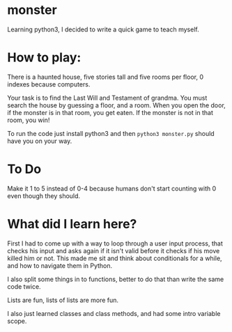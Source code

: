 # monster
Learning python3, I decided to write a quick game to teach myself.

# How to play:
There is a haunted house, five stories tall and five rooms per floor, 0 indexes because computers.

Your task is to find the Last Will and Testament of grandma. You must search the house by guessing a floor, and a room. When you open the door, if the monster is in that room, you get eaten. If the monster is not in that room, you win!

To run the code just install python3 and then `python3 monster.py` should have you on your way.

# To Do

Make it 1 to 5 instead of 0-4 because humans don't start counting with 0 even though they should.

# What did I learn here?
First I had to come up with a way to loop through a user input process, that checks his input and asks again if it isn't valid before it checks if his move killed him or not. This made me sit and think about conditionals for a while, and how to navigate them in Python.

I also split some things in to functions, better to do that than write the same code twice.

Lists are fun, lists of lists are more fun.

I also just learned classes and class methods, and had some intro variable scope.